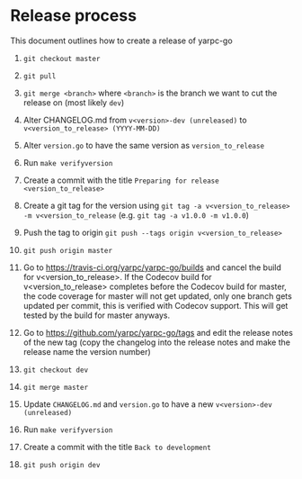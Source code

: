 Release process
===============

This document outlines how to create a release of yarpc-go

1.  `git checkout master`

2.  `git pull`

3.  `git merge <branch>` where `<branch>` is the branch we want to cut the
    release on (most likely `dev`)

4.  Alter CHANGELOG.md from `v<version>-dev (unreleased)` to
    `v<version_to_release> (YYYY-MM-DD)`

5.  Alter `version.go` to have the same version as `version_to_release`

6.  Run `make verifyversion`

7.  Create a commit with the title `Preparing for release <version_to_release>`

8.  Create a git tag for the version using
    `git tag -a v<version_to_release> -m v<version_to_release` (e.g.
    `git tag -a v1.0.0 -m v1.0.0`)

9.  Push the tag to origin `git push --tags origin v<version_to_release>`

10. `git push origin master`

11. Go to https://travis-ci.org/yarpc/yarpc-go/builds and cancel the build for
    v<version_to_release>. If the Codecov build for v<version_to_release>
    completes before the Codecov build for master, the code coverage for master
    will not get updated, only one branch gets updated per commit, this is
    verified with Codecov support. This will get tested by the build for master
    anyways.

12. Go to https://github.com/yarpc/yarpc-go/tags and edit the release notes of
    the new tag (copy the changelog into the release notes and make the release
    name the version number)

13. `git checkout dev`

14. `git merge master`

15. Update `CHANGELOG.md` and `version.go` to have a new
    `v<version>-dev (unreleased)`

16. Run `make verifyversion`

17. Create a commit with the title `Back to development`

18. `git push origin dev`
